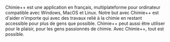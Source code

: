Chimie++ est une application en français, multiplateforme pour ordinateur compatible avec Windows, MacOS et Linux. Notre but avec Chimie++ est d'aider n'importe qui avec des travaux relié à la chimie en restant accessible pour plus de gens que possible. Chimie++ peut aussi être utiliser pour le plaisir, pour les gens passionnés de chimie. Avec Chimie++, tout est possible.